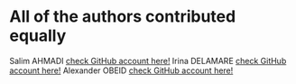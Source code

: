 # All of the authors contributed equally
Salim AHMADI [check GitHub account here!](https://github.com/Azadi97)
Irina DELAMARE [check GitHub account here!](https://github.com/irinade)
Alexander OBEID [check GitHub account here!](https://github.com/AlexanderOG)